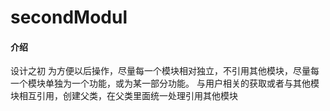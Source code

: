 # secondModul#### 介绍设计之初    为方便以后操作，尽量每一个模块相对独立，不引用其他模块，尽量每一个模块单独为一个功能，或为某一部分功能。    与用户相关的获取或者与其他模块相互引用，创建父类，在父类里面统一处理引用其他模块